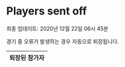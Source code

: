 # Players sent off
최종 업데이트: 2020년 12월 22일 06시 45분


경기 중 오류가 발생하는 경우 자동으로 퇴장됩니다.


| 퇴장된 참가자 |
|:---:|